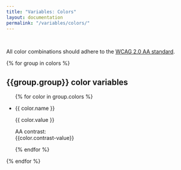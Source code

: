 ```yaml
---
title: "Variables: Colors"
layout: documentation
permalink: "/variables/colors/"
---
```


​<div class="au-c-content">

All color combinations should adhere to the [WCAG 2.0 AA standard](https://www.w3.org/TR/WCAG20/).

</div>

{% for group in colors %}
<div class="au-o-box au-d-component au-u-margin-top">
  <h2 class="au-u-h4">{{group.group}} color variables</h2>
  <div class="au-u-margin-top-small">
  <ul class="au-o-grid au-o-grid--small u-margin-bottom">
    {% for color in group.colors %}<li class="au-o-grid__item au-u-1-2 au-u-1-4@small">
      <div class="au-o-box au-o-box--flush">
        <div class="au-d-swatch" style="background-color: {{ color.value }}">
          <p class="au-d-swatch__name" style="color: {{ color.contrast }}">{{ color.name }}</p>
          <p class="au-d-swatch__name" style="color: {{ color.contrast }}">{{ color.value }}</p>
          <p class="au-d-swatch__contrast" style="color: {{ color.contrast }}">AA contrast:<br> {{color.contrast-value}}
        </div>
      </div>
    </li>{% endfor %}
  </ul>
  </div>
</div>
{% endfor %}
